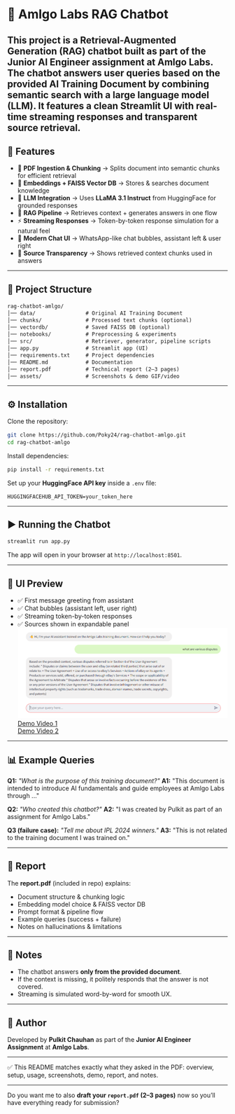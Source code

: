 # 📘 Amlgo Labs RAG Chatbot
This project is a **Retrieval-Augmented Generation (RAG) chatbot** built as part of the **Junior AI Engineer assignment at Amlgo Labs**.
The chatbot answers user queries based on the provided **AI Training Document** by combining semantic search with a large language model (LLM).
It features a clean **Streamlit UI** with real-time streaming responses and transparent source retrieval.
---

## 🚀 Features

* 📄 **PDF Ingestion & Chunking** → Splits document into semantic chunks for efficient retrieval
* 🧠 **Embeddings + FAISS Vector DB** → Stores & searches document knowledge
* 🤖 **LLM Integration** → Uses **LLaMA 3.1 Instruct** from HuggingFace for grounded responses
* 🔎 **RAG Pipeline** → Retrieves context + generates answers in one flow
* ⚡ **Streaming Responses** → Token-by-token response simulation for a natural feel
* 💬 **Modern Chat UI** → WhatsApp-like chat bubbles, assistant left & user right
* 📑 **Source Transparency** → Shows retrieved context chunks used in answers

---

## 📂 Project Structure

```
rag-chatbot-amlgo/
│── data/                # Original AI Training Document
│── chunks/              # Processed text chunks (optional)
│── vectordb/            # Saved FAISS DB (optional)
│── notebooks/           # Preprocessing & experiments
│── src/                 # Retriever, generator, pipeline scripts
│── app.py               # Streamlit app (UI)
│── requirements.txt     # Project dependencies
│── README.md            # Documentation
│── report.pdf           # Technical report (2–3 pages)
│── assets/              # Screenshots & demo GIF/video
```

---

## ⚙️ Installation

Clone the repository:

```bash
git clone https://github.com/Poky24/rag-chatbot-amlgo.git
cd rag-chatbot-amlgo
```

Install dependencies:

```bash
pip install -r requirements.txt
```

Set up your **HuggingFace API key** inside a `.env` file:

```
HUGGINGFACEHUB_API_TOKEN=your_token_here
```

---

## ▶️ Running the Chatbot

```bash
streamlit run app.py
```

The app will open in your browser at `http://localhost:8501`.

---

## 🎨 UI Preview

* ✅ First message greeting from assistant
* ✅ Chat bubbles (assistant left, user right)
* ✅ Streaming token-by-token responses
* ✅ Sources shown in expandable panel
![Chat Screenshot](Assets/Screenshot2025-08-17224047.png)
[Demo Video 1](Assets/Demo/video1.mp4)  
[Demo Video 2](Assets/Demo/video2.mp4)


---

## 📊 Example Queries

**Q1:** *"What is the purpose of this training document?"*
**A1:** "This document is intended to introduce AI fundamentals and guide employees at Amlgo Labs through ..."

**Q2:** *"Who created this chatbot?"*
**A2:** "I was created by Pulkit as part of an assignment for Amlgo Labs."

**Q3 (failure case):** *"Tell me about IPL 2024 winners."*
**A3:** "This is not related to the training document I was trained on."

---

## 📑 Report

The **report.pdf** (included in repo) explains:

* Document structure & chunking logic
* Embedding model choice & FAISS vector DB
* Prompt format & pipeline flow
* Example queries (success + failure)
* Notes on hallucinations & limitations

---

## 📌 Notes

* The chatbot answers **only from the provided document**.
* If the context is missing, it politely responds that the answer is not covered.
* Streaming is simulated word-by-word for smooth UX.

---

## 🏢 Author

Developed by **Pulkit Chauhan** as part of the **Junior AI Engineer Assignment** at **Amlgo Labs**.

---

✅ This README matches exactly what they asked in the PDF: overview, setup, usage, screenshots, demo, report, and notes.

---

Do you want me to also **draft your `report.pdf` (2–3 pages)** now so you’ll have everything ready for submission?
